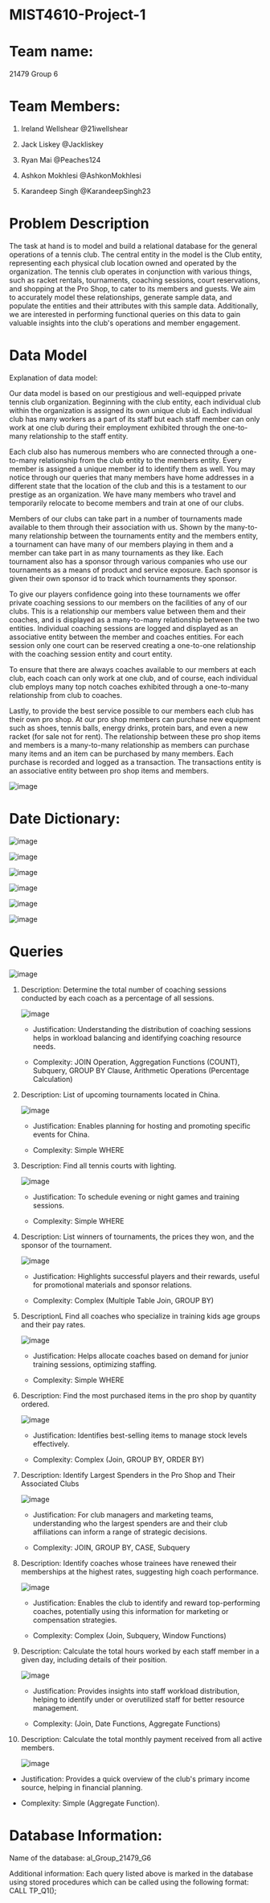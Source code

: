 # MIST4610-Project-1

# Team name:

21479 Group 6

# Team Members:

1. Ireland Wellshear @21iwellshear

2. Jack Liskey @Jackliskey

3. Ryan Mai @Peaches124

4. Ashkon Mokhlesi  @AshkonMokhlesi

5. Karandeep Singh @KarandeepSingh23

# Problem Description

The task at hand is to model and build a relational database for the general operations of a tennis club. The central entity in the model is the Club entity, representing each physical club location owned and operated by the organization. The tennis club operates in conjunction with various things, such as racket rentals, tournaments, coaching sessions, court reservations, and shopping at the Pro Shop, to cater to its members and guests. We aim to accurately model these relationships, generate sample data, and populate the entities and their attributes with this sample data. Additionally, we are interested in performing functional queries on this data to gain valuable insights into the club's operations and member engagement.

# Data Model

Explanation of data model:

Our data model is based on our prestigious and well-equipped private tennis club organization. Beginning with the club entity, each individual club within the organization is assigned its own unique club id. Each individual club has many workers as a part of its staff but each staff member can only work at one club during their employment exhibited through the one-to-many relationship to the staff entity.

Each club also has numerous members who are connected through a one-to-many relationship from the club entity to the members entity. Every member is assigned a unique member id to identify them as well. You may notice through our queries that many members have home addresses in a different state that the location of the club and this is a testament to our prestige as an organization. We have many members who travel and temporarily relocate to become members and train at one of our clubs.

Members of our clubs can take part in a number of tournaments made available to them through their association with us. Shown by the many-to-many relationship between the tournaments entity and the members entity, a tournament can have many of our members playing in them and a member can take part in as many tournaments as they like. Each tournament also has a sponsor through various companies who use our tournaments as a means of product and service exposure. Each sponsor is given their own sponsor id to track which tournaments they sponsor.

To give our players confidence going into these tournaments we offer private coaching sessions to our members on the facilities of any of our clubs. This is a relationship our members value between them and their coaches, and is displayed as a many-to-many relationship between the two entities. Individual coaching sessions are logged and displayed as an associative entity between the member and coaches entities. For each session only one court can be reserved creating a one-to-one relationship with the coaching session entity and court entity.

To ensure that there are always coaches available to our members at each club, each coach can only work at one club, and of course, each individual club employs many top notch coaches exhibited through a one-to-many relationship from club to coaches.

Lastly, to provide the best service possible to our members each club has their own pro shop. At our pro shop members can purchase new equipment such as shoes, tennis balls, energy drinks, protein bars, and even a new racket (for sale not for rent). The relationship between these pro shop items and members is a many-to-many relationship as members can purchase many items and an item can be purchased by many members. Each purchase is recorded and logged as a transaction. The transactions entity is an associative entity between pro shop items and members.

 

![image](https://github.com/21iwellshear/MIST4610-Project-1/assets/150079987/a1778499-57f5-4f6d-a6bb-fcc5bb5faf5c)

 

# Date Dictionary:

 

![image](https://github.com/21iwellshear/MIST4610-Project-1/assets/150079987/6aaf2df7-a5a5-4c1a-9481-328f1d70ec3b)

![image](https://github.com/21iwellshear/MIST4610-Project-1/assets/150079987/c3ae632f-5d90-4b14-a291-e6e4f61f49fe)

![image](https://github.com/21iwellshear/MIST4610-Project-1/assets/150079987/55f9f4c4-c5c9-4409-8ccf-e609c062c201)

![image](https://github.com/21iwellshear/MIST4610-Project-1/assets/150079987/1a93f90f-6303-4720-86a5-db81e1631274)

![image](https://github.com/21iwellshear/MIST4610-Project-1/assets/150079987/ee2d034a-9348-4b17-9bec-039e6d712ac5)

![image](https://github.com/21iwellshear/MIST4610-Project-1/assets/150079987/b6a420e9-165b-4487-b586-e9dc0ac8a2de)

 

 

# Queries

![image](https://github.com/21iwellshear/MIST4610-Project-1/assets/150079987/99eaf859-75a4-49c0-9900-8940235ca816)

 

1. Description: Determine the total number of coaching sessions conducted by each coach as a percentage of all sessions.

   ![image](https://github.com/21iwellshear/MIST4610-Project-1/assets/150079987/48b85a0f-78c4-4e27-ac6d-e135393f205b)

   - Justification: Understanding the distribution of coaching sessions helps in workload balancing and identifying coaching resource needs.

   - Complexity: JOIN Operation, Aggregation Functions (COUNT), Subquery, GROUP BY Clause, Arithmetic Operations (Percentage Calculation)

2. Description: List of upcoming tournaments located in China.

     ![image](https://github.com/21iwellshear/MIST4610-Project-1/assets/150079987/e3923c90-76a1-4da8-8167-a08104b2b665)

     - Justification: Enables planning for hosting and promoting specific events for China.

     - Complexity: Simple WHERE

3. Description: Find all tennis courts with lighting.

      ![image](https://github.com/21iwellshear/MIST4610-Project-1/assets/150079987/af3c6e70-9141-4406-abc5-8a3ff9bda725)

     - Justification: To schedule evening or night games and training sessions.

     - Complexity: Simple WHERE

4. Description: List winners of tournaments, the prices they won, and the sponsor of the tournament.

      ![image](https://github.com/21iwellshear/MIST4610-Project-1/assets/150079987/2aabb458-5f65-4955-959e-f0de9501379e)

     - Justification: Highlights successful players and their rewards, useful for promotional materials and sponsor relations.

     - Complexity: Complex (Multiple Table Join, GROUP BY)

5. DescriptionL Find all coaches who specialize in training kids age groups and their pay rates.

      ![image](https://github.com/21iwellshear/MIST4610-Project-1/assets/150079987/a1539ab7-3be4-4e00-9bbf-8f31cfb1a633)

     - Justification: Helps allocate coaches based on demand for junior training sessions, optimizing staffing.

     - Complexity: Simple WHERE

6. Description: Find the most purchased items in the pro shop by quantity ordered.

      ![image](https://github.com/21iwellshear/MIST4610-Project-1/assets/150079987/55357c47-c647-4dce-a9cf-ebde485179f7)

   - Justification: Identifies best-selling items to manage stock levels effectively.

   - Complexity: Complex (Join, GROUP BY, ORDER BY)

7. Description: Identify Largest Spenders in the Pro Shop and Their Associated Clubs

      ![image](https://github.com/21iwellshear/MIST4610-Project-1/assets/150079987/4e6ca6b4-7dae-4b60-a232-db14d7232ddd)

   - Justification: For club managers and marketing teams, understanding who the largest spenders are and their club affiliations can inform a range of strategic decisions.

   - Complexity: JOIN, GROUP BY, CASE, Subquery

8. Description: Identify coaches whose trainees have renewed their memberships at the highest rates, suggesting high coach performance.

      ![image](https://github.com/21iwellshear/MIST4610-Project-1/assets/150079987/2eddf5ca-4c34-4d4f-90c3-4317fa2ccdc2)

   - Justification: Enables the club to identify and reward top-performing coaches, potentially using this information for marketing or compensation strategies.

   - Complexity: Complex (Join, Subquery, Window Functions)

9. Description: Calculate the total hours worked by each staff member in a given day, including details of their position.

      ![image](https://github.com/21iwellshear/MIST4610-Project-1/assets/150079987/5ede43f9-a800-42f1-91cc-60eb757f0fcd)

   - Justification: Provides insights into staff workload distribution, helping to identify under or overutilized staff for better resource management.

   - Complexity: (Join, Date Functions, Aggregate Functions)

10. Description: Calculate the total monthly payment received from all active members.

      ![image](https://github.com/21iwellshear/MIST4610-Project-1/assets/150079987/116a328e-a5a2-4209-8a25-18c6eaeff687)

   - Justification: Provides a quick overview of the club's primary income source, helping in financial planning.

   - Complexity: Simple (Aggregate Function).

 

# Database Information:

Name of the database: al_Group_21479_G6

 

Additional information: Each query listed above is marked in the database using stored procedures which can be called using the following format: CALL TP_Q1();
